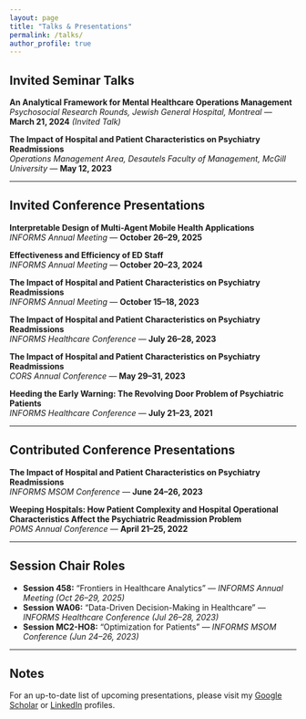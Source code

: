 ```yaml
---
layout: page
title: "Talks & Presentations"
permalink: /talks/
author_profile: true
---
```


## Invited Seminar Talks

**An Analytical Framework for Mental Healthcare Operations Management**  
*Psychosocial Research Rounds, Jewish General Hospital, Montreal* — **March 21, 2024** *(Invited Talk)*

**The Impact of Hospital and Patient Characteristics on Psychiatry Readmissions**  
*Operations Management Area, Desautels Faculty of Management, McGill University* — **May 12, 2023**

---

## Invited Conference Presentations

**Interpretable Design of Multi-Agent Mobile Health Applications**  
*INFORMS Annual Meeting* — **October 26–29, 2025**

**Effectiveness and Efficiency of ED Staff**  
*INFORMS Annual Meeting* — **October 20–23, 2024**

**The Impact of Hospital and Patient Characteristics on Psychiatry Readmissions**  
*INFORMS Annual Meeting* — **October 15–18, 2023**

**The Impact of Hospital and Patient Characteristics on Psychiatry Readmissions**  
*INFORMS Healthcare Conference* — **July 26–28, 2023**

**The Impact of Hospital and Patient Characteristics on Psychiatry Readmissions**  
*CORS Annual Conference* — **May 29–31, 2023**

**Heeding the Early Warning: The Revolving Door Problem of Psychiatric Patients**  
*INFORMS Healthcare Conference* — **July 21–23, 2021**

---

## Contributed Conference Presentations

**The Impact of Hospital and Patient Characteristics on Psychiatry Readmissions**  
*INFORMS MSOM Conference* — **June 24–26, 2023**

**Weeping Hospitals: How Patient Complexity and Hospital Operational Characteristics Affect the Psychiatric Readmission Problem**  
*POMS Annual Conference* — **April 21–25, 2022**

---

## Session Chair Roles

- **Session 458:** “Frontiers in Healthcare Analytics” — *INFORMS Annual Meeting (Oct 26–29, 2025)*  
- **Session WA06:** “Data-Driven Decision-Making in Healthcare” — *INFORMS Healthcare Conference (Jul 26–28, 2023)*  
- **Session MC2-HO8:** “Optimization for Patients” — *INFORMS MSOM Conference (Jun 24–26, 2023)*

---

## Notes
For an up-to-date list of upcoming presentations, please visit my [Google Scholar](https://scholar.google.com/citations?user=Di4VDJgAAAAJ) or [LinkedIn](https://www.linkedin.com/in/hossein-hejazian-1ab60053/) profiles.
